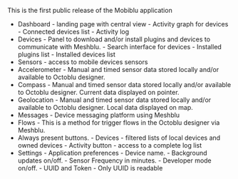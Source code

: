 This is the first public release of the Mobiblu application

 * Dashboard - landing page with central view
 		- Activity graph for devices
 		- Connected devices list
 		- Activity log
 * Devices - Panel to download and/or install plugins and devices to communicate with Meshblu.
 		- Search interface for devices
 		- Installed plugins list
 		- Installed devices list
 * Sensors - access to mobile devices sensors
 * Accelerometer - Manual and timed sensor data stored locally and/or available to Octoblu designer.
 * Compass - Manual and timed sensor data stored locally and/or available to Octoblu designer. Current data displayed on pointer.
 * Geolocation - Manual and timed sensor data stored locally and/or available to Octoblu designer. Local data displayed on map.
 * Messages - Device messaging platform using Meshblu
 * Flows - This is a method for trigger flows in the Octoblu designer via Meshblu.
 * Always present buttons.
 		- Devices - filtered lists of local devices and owned devices
 		- Activity button - access to a complete log list
 * Settings - Application preferences
 		- Device name.
 		- Background updates on/off.
 		- Sensor Frequency in minutes.
 		- Developer mode on/off.
 		- UUID and Token - Only UUID is readable
